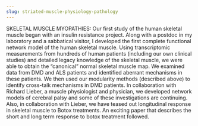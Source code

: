 ```yaml
---
slug: striated-muscle-physiology-pathology
---
```


SKELETAL MUSCLE MYOPATHIES: Our first study of the human skeletal muscle began with an insulin resistance project. Along with a postdoc in my laboratory and a sabbatical visitor, I developed the first complete functional network model of the human skeletal muscle. Using transcriptomic measurements from hundreds of human patients (including our own clinical studies) and detailed legacy knowledge of the skeletal muscle, we were able to obtain the “canonical” normal skeletal muscle map. We examined data from DMD and ALS patients and identified aberrant mechanisms in these patients. We then used our modularity methods (described above) to identify cross-talk mechanisms in DMD patients. In collaboration with Richard Lieber, a muscle physiologist and physician, we developed network models of cerebral palsy and some of these investigations are continuing. Also, in collaboration with Lieber, we have teased out longitudinal response in skeletal muscle to Botox treatments. An exciting paper that describes the short and long term response to botox treatment followed.
